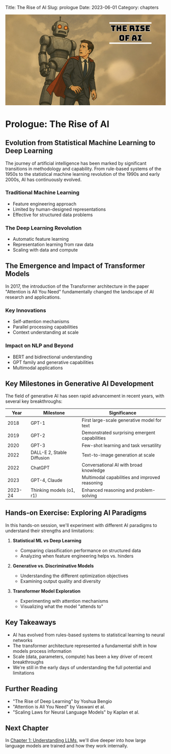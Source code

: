 Title: The Rise of AI
Slug: prologue
Date: 2023-06-01
Category: chapters

![The Rise of AI](/images/c0.png)

# Prologue: The Rise of AI

## Evolution from Statistical Machine Learning to Deep Learning

The journey of artificial intelligence has been marked by significant transitions in methodology and capability. From rule-based systems of the 1950s to the statistical machine learning revolution of the 1990s and early 2000s, AI has continuously evolved.

### Traditional Machine Learning

- Feature engineering approach
- Limited by human-designed representations
- Effective for structured data problems

### The Deep Learning Revolution

- Automatic feature learning
- Representation learning from raw data
- Scaling with data and compute

## The Emergence and Impact of Transformer Models

In 2017, the introduction of the Transformer architecture in the paper "Attention is All You Need" fundamentally changed the landscape of AI research and applications.

### Key Innovations

- Self-attention mechanisms
- Parallel processing capabilities
- Context understanding at scale

### Impact on NLP and Beyond

- BERT and bidirectional understanding
- GPT family and generative capabilities
- Multimodal applications

## Key Milestones in Generative AI Development

The field of generative AI has seen rapid advancement in recent years, with several key breakthroughs:

| Year    | Milestone                  | Significance                                   |
| ------- | -------------------------- | ---------------------------------------------- |
| 2018    | GPT-1                      | First large-scale generative model for text    |
| 2019    | GPT-2                      | Demonstrated surprising emergent capabilities  |
| 2020    | GPT-3                      | Few-shot learning and task versatility         |
| 2022    | DALL-E 2, Stable Diffusion | Text-to-image generation at scale              |
| 2022    | ChatGPT                    | Conversational AI with broad knowledge         |
| 2023    | GPT-4, Claude              | Multimodal capabilities and improved reasoning |
| 2023-24 | Thinking models (o1, r1)   | Enhanced reasoning and problem-solving         |

## Hands-on Exercise: Exploring AI Paradigms

In this hands-on session, we'll experiment with different AI paradigms to understand their strengths and limitations:

1. **Statistical ML vs Deep Learning**

   - Comparing classification performance on structured data
   - Analyzing when feature engineering helps vs. hinders

2. **Generative vs. Discriminative Models**

   - Understanding the different optimization objectives
   - Examining output quality and diversity

3. **Transformer Model Exploration**
   - Experimenting with attention mechanisms
   - Visualizing what the model "attends to"

## Key Takeaways

- AI has evolved from rules-based systems to statistical learning to neural networks
- The transformer architecture represented a fundamental shift in how models process information
- Scale (data, parameters, compute) has been a key driver of recent breakthroughs
- We're still in the early days of understanding the full potential and limitations

## Further Reading

- "The Rise of Deep Learning" by Yoshua Bengio
- "Attention is All You Need" by Vaswani et al.
- "Scaling Laws for Neural Language Models" by Kaplan et al.

## Next Chapter

In [Chapter 1: Understanding LLMs](chapter1.html), we'll dive deeper into how large language models are trained and how they work internally.

